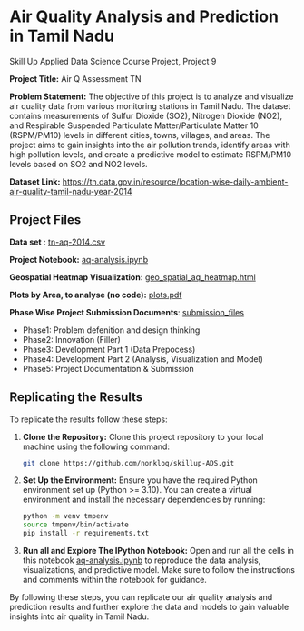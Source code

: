 # Air Quality Analysis and Prediction in Tamil Nadu

Skill Up Applied Data Science Course Project, Project 9

**Project Title:** Air Q Assessment TN

**Problem Statement:** The objective of this project is to analyze and visualize air quality data from various monitoring stations in Tamil Nadu. The dataset contains measurements of Sulfur Dioxide (SO2), Nitrogen Dioxide (NO2), and Respirable Suspended Particulate Matter/Particulate Matter 10 (RSPM/PM10) levels in different cities, towns, villages, and areas. The project aims to gain insights into the air pollution trends, identify areas with high pollution levels, and create a predictive model to estimate RSPM/PM10 levels based on SO2 and NO2 levels.

**Dataset Link:** https://tn.data.gov.in/resource/location-wise-daily-ambient-air-quality-tamil-nadu-year-2014 


## Project Files
**Data set** : [tn-aq-2014.csv](https://github.com/nonkloq/skillup-ADS/blob/main/tn-aq-2014.csv)

**Project Notebook:** [aq-analysis.ipynb](https://github.com/nonkloq/skillup-ADS/blob/main/aq-analysis.ipynb)

**Geospatial Heatmap Visualization:** [geo_spatial_aq_heatmap.html](https://github.com/nonkloq/skillup-ADS/blob/main/geo_spatial_aq_heatmap.html)

**Plots by Area, to analyse (no code):** [plots.pdf](https://github.com/nonkloq/skillup-ADS/blob/main/plots.pdf) 


**Phase Wise Project Submission Documents**: [submission_files](https://github.com/nonkloq/skillup-ADS/blob/main/submission_files)
- Phase1: Problem defenition and design thinking
- Phase2: Innovation (Filler)
- Phase3: Development Part 1 (Data Prepocess)
- Phase4: Development Part 2 (Analysis, Visualization and Model)
- Phase5: Project Documentation & Submission



## Replicating the Results

To replicate the results follow these steps:

1. **Clone the Repository:** Clone this project repository to your local machine using the following command:
    ```bash
    git clone https://github.com/nonkloq/skillup-ADS.git
    ```

2. **Set Up the Environment:** Ensure you have the required Python environment set up (Python >= 3.10). You can create a virtual environment and install the necessary dependencies by running:
    ```bash
    python -m venv tmpenv
    source tmpenv/bin/activate
    pip install -r requirements.txt
    ```

3. **Run all and Explore The IPython Notebook:** Open and run all the cells in this notebook [aq-analysis.ipynb](https://github.com/nonkloq/skillup-ADS/blob/main/aq-analysis.ipynb) to reproduce the data analysis, visualizations, and predictive model. Make sure to follow the instructions and comments within the notebook for guidance.

By following these steps, you can replicate our air quality analysis and prediction results and further explore the data and models to gain valuable insights into air quality in Tamil Nadu.

